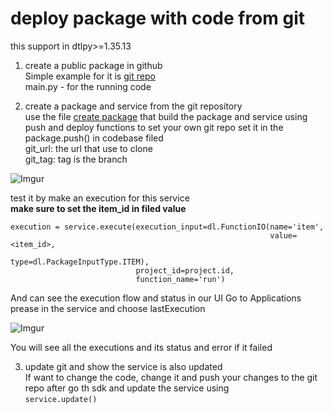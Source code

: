 # deploy package with code from git

this support in dtlpy>=1.35.13

1. create a public package in github  
   Simple example for it is [git repo](https://github.com/dataloop-ai/package_git_example)  
   main.py - for the running code


2. create a package and service from the git repository  
   use the file [create package](create_package.py)
   that build the package and service using push and deploy functions to set your own git repo set it in the
   package.push() in codebase filed  
   git_url: the url that use to clone  
   git_tag: tag is the branch

![Imgur](https://i.imgur.com/AO6ZZOC.png)

test it by make an execution for this service  
**make sure to set the item_id in filed value**  

    execution = service.execute(execution_input=dl.FunctionIO(name='item',
                                                              value=<item_id>,
                                                              type=dl.PackageInputType.ITEM),
                                project_id=project.id, 
                                function_name='run')

And can see the execution flow and status in our UI Go to Applications prease in the service and choose lastExecution

![Imgur](https://i.imgur.com/646NZf0.png)

You will see all the executions and its status and error if it failed

3. update git and show the service is also updated  
   If want to change the code, change it and push your changes to the git repo after go th sdk and update the service using    
   `service.update()`